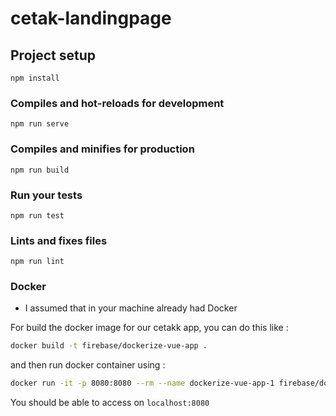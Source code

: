 # cetak-landingpage

## Project setup
```
npm install
```

### Compiles and hot-reloads for development
```
npm run serve
```

### Compiles and minifies for production
```
npm run build
```

### Run your tests
```
npm run test
```

### Lints and fixes files
```
npm run lint
```

### Docker

- I assumed that in your machine already had Docker

For build the docker image for our cetakk app, you can do this like :
```sh
docker build -t firebase/dockerize-vue-app .
```

and then run docker container using :
```sh
docker run -it -p 8080:8080 --rm --name dockerize-vue-app-1 firebase/dockerize-vue-app
```

You should be able to access on `localhost:8080`